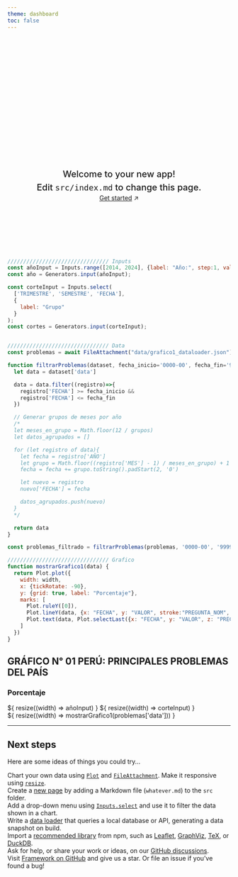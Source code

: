 ```yaml
---
theme: dashboard
toc: false
---
```


<div class="hero">
  <h1>.\enaho-dashboard</h1>
  <h2>Welcome to your new app! Edit&nbsp;<code style="font-size: 90%;">src/index.md</code> to change this page.</h2>
  <a href="https://observablehq.com/framework/getting-started">Get started<span style="display: inline-block; margin-left: 0.25rem;">↗︎</span></a>
</div>


<!-- GRÁFICO N° 01PERÚ: PRINCIPALES PROBLEMAS DEL PAÍS -->
```js
//////////////////////////////// Inputs
const añoInput = Inputs.range([2014, 2024], {label: "Año:", step:1, value:2023});
const año = Generators.input(añoInput);

const corteInput = Inputs.select(
  ['TRIMESTRE', 'SEMESTRE', 'FECHA'],
  {
    label: "Grupo"
  }
);
const cortes = Generators.input(corteInput);


//////////////////////////////// Data
const problemas = await FileAttachment("data/grafico1_dataloader.json").json();

function filtrarProblemas(dataset, fecha_inicio='0000-00', fecha_fin='9999-99') {
  let data = dataset['data']

  data = data.filter((registro)=>{
    registro['FECHA'] >= fecha_inicio &&
    registro['FECHA'] <= fecha_fin
  })

  // Generar grupos de meses por año
  /*
  let meses_en_grupo = Math.floor(12 / grupos)
  let datos_agrupados = []

  for (let registro of data){
    let fecha = registro['AÑO']
    let grupo = Math.floor((registro['MES'] - 1) / meses_en_grupo) + 1
    fecha = fecha += grupo.toString().padStart(2, '0')

    let nuevo = registro
    nuevo['FECHA'] = fecha

    datos_agrupados.push(nuevo)
  }
  */

  return data
}

const problemas_filtrado = filtrarProblemas(problemas, '0000-00', '9999-99')

//////////////////////////////// Grafico
function mostrarGrafico1(data) {
  return Plot.plot({
    width: width,
    x: {tickRotate: -90},
    y: {grid: true, label: "Porcentaje"},
    marks: [
      Plot.ruleY([0]),
      Plot.lineY(data, {x: "FECHA", y: "VALOR", stroke:"PREGUNTA_NOM", tip: true}),
      Plot.text(data, Plot.selectLast({x: "FECHA", y: "VALOR", z: "PREGUNTA_NOM", text: "PREGUNTA_NOM", textAnchor: "start", dx: 3}))
    ]
  })
}

```

<div class="card">
  <h2>GRÁFICO N° 01 PERÚ: PRINCIPALES PROBLEMAS DEL PAÍS</h2>
  <h3>Porcentaje</h3>

  <!-- Filtros -->
  <div>
  ${ resize((width) => añoInput) }
  ${ resize((width) => corteInput) }
  </div>

  <!-- Grafico -->
  <div>
    ${ resize((width) => mostrarGrafico1(problemas['data'])) }
  </div>
</div>










---

## Next steps

Here are some ideas of things you could try…

<div class="grid grid-cols-4">
  <div class="card">
    Chart your own data using <a href="https://observablehq.com/framework/lib/plot"><code>Plot</code></a> and <a href="https://observablehq.com/framework/files"><code>FileAttachment</code></a>. Make it responsive using <a href="https://observablehq.com/framework/javascript#resize(render)"><code>resize</code></a>.
  </div>
  <div class="card">
    Create a <a href="https://observablehq.com/framework/project-structure">new page</a> by adding a Markdown file (<code>whatever.md</code>) to the <code>src</code> folder.
  </div>
  <div class="card">
    Add a drop-down menu using <a href="https://observablehq.com/framework/inputs/select"><code>Inputs.select</code></a> and use it to filter the data shown in a chart.
  </div>
  <div class="card">
    Write a <a href="https://observablehq.com/framework/loaders">data loader</a> that queries a local database or API, generating a data snapshot on build.
  </div>
  <div class="card">
    Import a <a href="https://observablehq.com/framework/imports">recommended library</a> from npm, such as <a href="https://observablehq.com/framework/lib/leaflet">Leaflet</a>, <a href="https://observablehq.com/framework/lib/dot">GraphViz</a>, <a href="https://observablehq.com/framework/lib/tex">TeX</a>, or <a href="https://observablehq.com/framework/lib/duckdb">DuckDB</a>.
  </div>
  <div class="card">
    Ask for help, or share your work or ideas, on our <a href="https://github.com/observablehq/framework/discussions">GitHub discussions</a>.
  </div>
  <div class="card">
    Visit <a href="https://github.com/observablehq/framework">Framework on GitHub</a> and give us a star. Or file an issue if you’ve found a bug!
  </div>
</div>

<style>

.hero {
  display: flex;
  flex-direction: column;
  align-items: center;
  font-family: var(--sans-serif);
  margin: 4rem 0 8rem;
  text-wrap: balance;
  text-align: center;
}

.hero h1 {
  margin: 1rem 0;
  padding: 1rem 0;
  max-width: none;
  font-size: 14vw;
  font-weight: 900;
  line-height: 1;
  background: linear-gradient(30deg, var(--theme-foreground-focus), currentColor);
  -webkit-background-clip: text;
  -webkit-text-fill-color: transparent;
  background-clip: text;
}

.hero h2 {
  margin: 0;
  max-width: 34em;
  font-size: 20px;
  font-style: initial;
  font-weight: 500;
  line-height: 1.5;
  color: var(--theme-foreground-muted);
}

@media (min-width: 640px) {
  .hero h1 {
    font-size: 90px;
  }
}

</style>

